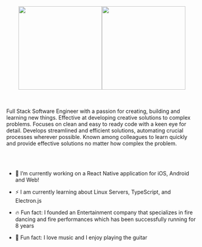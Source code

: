 <div style="display: flex; justify-content: center">

<img height=220 align="center" src="https://github-stats-38yy.vercel.app/api?username=anthonygress&bg_color=30,e96443,904e95&title_color=fff&text_color=fff&show_icons=true&icon_color=fff&include_all_commits=true&hide_border=true" />
     
<img height=220 align="center" src="https://github-stats-38yy.vercel.app/api/top-langs/?username=anthonygress&size_weight=0.5&count_weight=0.5&langs_count=9&bg_color=30,e96443,904e95&title_color=fff&text_color=fff&show_icons=true&icon_color=fff&layout=compact&card_width=320&hide_border=true" />

</div>

<br />
<br />

Full Stack Software Engineer with a passion for creating, building and learning new things. Effective at developing creative solutions to complex problems. Focuses on clean and easy to ready code with a keen eye for detail. Develops streamlined and efficient solutions, automating crucial processes wherever possible. Known among colleagues to learn quickly and provide effective solutions no matter how complex the problem.

<br />
<br />

- 🔭 I’m currently working on a React Native application for iOS, Android and Web!

- ⚡ I am currently learning about Linux Servers, TypeScript, and Electron.js 

- 🔥 Fun fact: I founded an Entertainment company that specializes in fire dancing and fire performances which has been successfully running for 8 years

- 🎸 Fun fact: I love music and I enjoy playing the guitar
